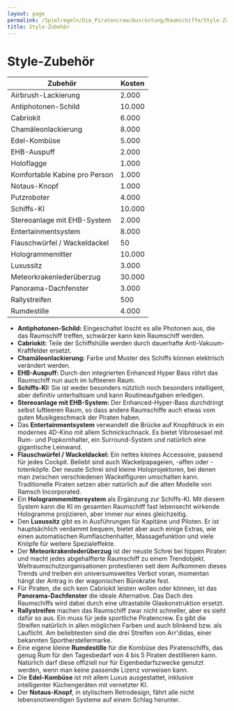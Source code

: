 ```yaml
---
layout: page
permalink: /Spielregeln/Die_Piratencrew/Ausrüstung/Raumschiffe/Style-Zubehör
title: Style-Zubehör
---
```


# Style-Zubehör

<table>
<thead>
<tr><th>Zubehör</th><th>Kosten</th></tr>
</thead>
<tbody>
<tr><td>Airbrush-Lackierung</td><td>2.000</td></tr>
<tr><td>Antiphotonen-Schild</td><td>10.000</td></tr>
<tr><td>Cabriokit</td><td>6.000</td></tr>
<tr><td>Chamäleonlackierung</td><td>8.000</td></tr>
<tr><td>Edel-Kombüse</td><td>5.000</td></tr>
<tr><td>EHB-Auspuff</td><td>2.000</td></tr>
<tr><td>Holoflagge</td><td>1.000</td></tr>
<tr><td>Komfortable Kabine pro Person</td><td>1.000</td></tr>
<tr><td>Notaus-Knopf</td><td>1.000</td></tr>
<tr><td>Putzroboter</td><td>4.000</td></tr>
<tr><td>Schiffs-KI</td><td>10.000</td></tr>
<tr><td>Stereoanlage mit EHB-System</td><td>2.000</td></tr>
<tr><td>Entertainmentsystem</td><td>8.000</td></tr>
<tr><td>Flauschwürfel / Wackeldackel</td><td>50</td></tr>
<tr><td>Hologrammemitter</td><td>10.000</td></tr>
<tr><td>Luxussitz</td><td>3.000</td></tr>
<tr><td>Meteorkrakenlederüberzug</td><td>30.000</td></tr>
<tr><td>Panorama-Dachfenster</td><td>3.000</td></tr>
<tr><td>Rallystreifen</td><td>500</td></tr>
<tr><td>Rumdestille</td><td>4.000</td></tr>
</tbody>
</table>

- **Antiphotonen-Schild:** Eingeschaltet löscht es alle Photonen aus, die das Raumschiff treffen, schwärzer kann kein Raumschiff werden.
- **Cabriokit:** Teile der Schiffshülle werden durch dauerhafte Anti-Vakuum-Kraftfelder ersetzt.
- **Chamäleonlackierung:** Farbe und Muster des Schiffs können elektrisch verändert werden.
- **EHB-Auspuff:** Durch den integrierten Enhanced Hyper Bass röhrt das Raumschiff nun auch im luftleeren Raum.
- **Schiffs-KI:** Sie ist weder besonders nützlich noch besonders intelligent, aber definitiv unterhaltsam und kann Routineaufgaben erledigen.
- **Stereoanlage mit EHB-System:** Der Enhanced-Hyper-Bass durchdringt selbst luftleeren Raum, so dass andere Raumschiffe auch etwas vom guten Musikgeschmack der Piraten haben.
- Das **Entertainmentsystem** verwandelt die Brücke auf Knopfdruck in ein modernes 4D-Kino mit allem Schnickschnack. Es bietet Vibrosessel mit Rum- und Popkornhalter, ein Surround-System und natürlich eine gigantische Leinwand.
- **Flauschwürfel / Wackeldackel:** Ein nettes kleines Accessoire, passend für jedes Cockpit. Beliebt sind auch Wackelpapageien, -affen oder -totenköpfe. Der neuste Schrei sind kleine Holoprojektoren, bei denen man zwischen verschiedenen Wackelfiguren umschalten kann. Traditionelle Piraten setzen aber natürlich auf die alten Modelle von Ramsch Incorporated.
- Ein **Hologrammemittersystem** als Ergänzung zur Schiffs-KI. Mit diesem System kann die KI im gesamten Raumschiff fast lebensecht wirkende Hologramme projizieren, aber immer nur eines gleichzeitig.
- Den **Luxussitz** gibt es in Ausführungen für Kapitäne und Piloten. Er ist hauptsächlich verdammt bequem, bietet aber auch einige Extras, wie einen automatischen Rumflaschenhalter, Massagefunktion und viele Knöpfe für weitere Spezialeffekte.
- Der **Meteorkrakenlederüberzug** ist der neuste Schrei bei hippen Piraten und macht jedes abgehalfterte Raumschiff zu einem Trendobjekt. Weltraumschutzorganisationen protestieren seit dem Aufkommen dieses Trends und treiben ein universumsweites Verbot voran, momentan hängt der Antrag in der wagonischen Bürokratie fest.
- Für Piraten, die sich kein Cabriokit leisten wollen oder können, ist das **Panorama-Dachfenster** die ideale Alternative. Das Dach des Raumschiffs wird dabei durch eine ultrastabile Glaskonstruktion ersetzt.
- **Rallystreifen** machen das Raumschiff zwar nicht schneller, aber es sieht dafür so aus. Ein muss für jede sportliche Piratencrew. Es gibt die Streifen natürlich in allen möglichen Farben und auch blinkend bzw. als Lauflicht. Am beliebtesten sind die drei Streifen von Arr&#39;didas, einer bekannten Sportherstellermarke.
- Eine eigene kleine **Rumdestille** für die Kombüse des Piratenschiffs, das genug Rum für den Tagesbedarf von 4 bis 5 Piraten destillieren kann. Natürlich darf diese offiziell nur für Eigenbedarfszwecke genutzt werden, wenn man keine passende Lizenz vorweisen kann.
- Die **Edel-Kombüse** ist mit allem Luxus ausgestattet, inklusive intelligenter Küchengeräten mit vernetzter KI.
- Der **Notaus-Knopf**, in stylischem Retrodesign, fährt alle nicht lebensnotwendigen Systeme auf einem Schlag herunter.

